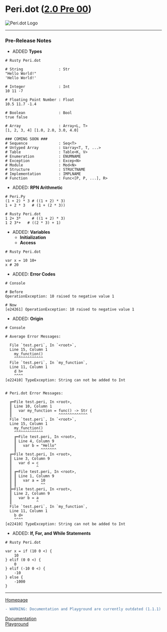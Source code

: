 # Peri.dot ([2.0 Pre 00](https://github.com/toto-bird/Peri.dot/releases/tag/2.0.0-pre-00))

![Peri.dot Logo](https://raw.githubusercontent.com/toto-bird/Peri.dot/master/logo.png)

---

### Pre-Release Notes
- ADDED __Types__
```peridot
# Rusty Peri.dot

# String                : Str
"Hello World!"
'Hello World!'

# Integer               : Int
10 11 -7

# Floating Point Number : Float
10.5 11.7 -1.4

# Boolean               : Bool
true false

# Array                 : Array<L, T>
[1, 2, 3, 4] [1.0, 2.0, 3.0, 4.0]

### COMING SOON ###
# Sequence              : Seq<T>
# Untyped Array         : Uarray<T, T, ...>
# Table                 : Table<K, V>
# Enumeration           : ENUMNAME
# Exception             : Excep<N>
# Module                : Mod<N>
# Structure             : STRUCTNAME
# Implementation        : IMPLNAME
# Function              : Func<[P, P, ...], R>
```


- ADDED: __RPN Arithmetic__
```peridot
# Peri.Py
(1 + 2) * 3 # ((1 + 2) * 3)
1 + 2 * 3   # (1 + (2 * 3))

# Rusty Peri.dot
1 2+ 3*     # ((1 + 2) * 3)
1 2 3*+   # ((2 * 3) + 1)
```


- ADDED: __Variables__
  - __Initialization__
  - __Access__
```peridot
# Rusty Peri.dot

var x = 10 10+
x # 20
```


- ADDED: __Error Codes__
```
# Console

# Before
OperationException: 10 raised to negative value 1

# Now
[e24261] OperationException: 10 raised to negative value 1
```


- ADDED: __Origin__
```
# Console

# Average Error Messages:

  File `test.peri`, In `<root>`,
  Line 15, Column 1
    my_function()
    ^^^^^^^^^^^^^
  File `test.peri`, In `my_function`,
  Line 11, Column 1
    d h+
    ^^^^
[e22410] TypeException: String can not be added to Int


# Peri.dot Error Messages:

  ╔═File test.peri, In <root>,
  ║ Line 10, Column 1
  ║   var my_function = func() -> Str {
  ║                     ^^^^^^^^^^^^^
  File `test.peri`, In `<root>`,
  Line 15, Column 1
    my_function()
    ^^^^^^^^^^^^^
    ╔═File test.peri, In <root>,
    ║ Line 4, Column 9
    ║   var b = "Hello"
    ║           ^^^^^^^
  ╔═File test.peri, In <root>,
  ║ Line 3, Column 9
  ║   var d = c
  ║           ^
  ║ ╔═File test.peri, In <root>,
  ║ ║ Line 1, Column 9
  ║ ║   var a = 10
  ║ ║           ^^
  ╠═File test.peri, In <root>,
  ║ Line 2, Column 9
  ║   var b = a
  ║           ^
  File `test.peri`, In `my_function`,
  Line 11, Column 1
    b d+
    ^^^^
[e22410] TypeException: String can not be added to Int
```


- ADDED: __If, For, and While Statements__
```peridot
# Rusty Peri.dot

var x = if (10 0 <) {
    10
} elif (0 0 <) {
    0
} elif (-10 0 <) {
    -10
} else {
    -1000
}
```
---

[Homepage](https://toto-bird.github.io/Peri.dot-lang/)<br />
```diff
- WARNING: Documentation and Playground are currently outdated (1.1.1)
```
[Documentation](https://toto-bird.github.io/Peri.dot-lang/docs)<br />
[Playground](https://toto-bird.github.io/Peri.dot-lang/playground)<br />